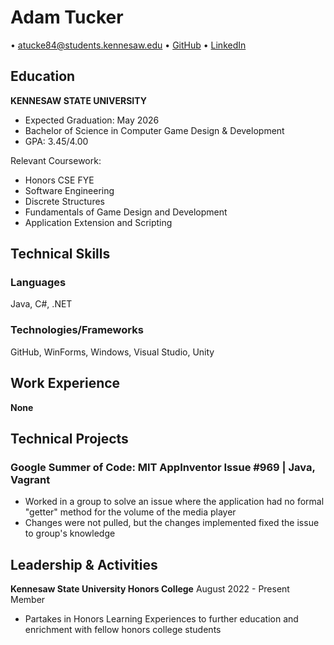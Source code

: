 # Adam Tucker

• atucke84@students.kennesaw.edu • [GitHub](https://github.com/SammichMeat) • [LinkedIn](https://www.linkedin.com/in/atucker84/)

## Education

**KENNESAW STATE UNIVERSITY**
- Expected Graduation: May 2026
- Bachelor of Science in Computer Game Design & Development
- GPA: 3.45/4.00

Relevant Coursework:
- Honors CSE FYE
- Software Engineering
- Discrete Structures
- Fundamentals of Game Design and Development
- Application Extension and Scripting

## Technical Skills

### Languages
Java, C#, .NET

### Technologies/Frameworks
GitHub, WinForms, Windows, Visual Studio, Unity

## Work Experience
**None**

## Technical Projects

### Google Summer of Code: MIT AppInventor Issue #969 | Java, Vagrant
- Worked in a group to solve an issue where the application had no formal "getter" method for the volume of the media player
- Changes were not pulled, but the changes implemented fixed the issue to group's knowledge

## Leadership & Activities

**Kennesaw State University Honors College**
August 2022 - Present
Member

- Partakes in Honors Learning Experiences to further education and enrichment with fellow honors college students
